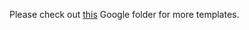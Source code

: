 Please check out [this](https://drive.google.com/drive/folders/1nx5HvtrpYfd-9KNzw4yGBLuw5kZmVsGm?usp=drive_link) Google folder for more templates.